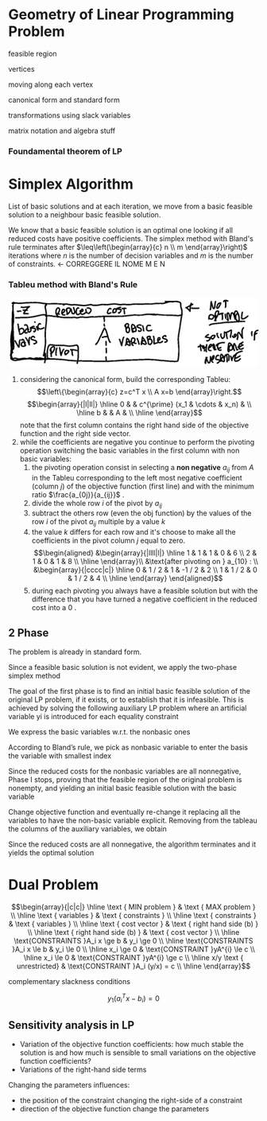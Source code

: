 
# Geometry of Linear Programming Problem 

feasible region 

vertices 

moving along each vertex 

canonical form and standard form 

transformations using slack variables

matrix notation and algebra stuff 

### Foundamental theorem of LP 

# Simplex Algorithm 

List of basic solutions and at each iteration, we move from a basic feasible solution to a neighbour basic feasible solution. 

We know that a basic feasible solution is an optimal one looking if all reduced costs have positive coefficients. 
The simplex method with Bland's rule terminates after $\leq\left(\begin{array}{c} n \\ m \end{array}\right)$ iterations where $n$ is the number of decision variables and $m$ is the number of constraints. <- CORREGGERE IL NOME M E N 

### Tableu method with Bland's Rule

![](58abeea151cc0e4fcf0153ee374136c6.png) 

1) considering the canonical form, build the corresponding Tableu:
$$\left\{\begin{array}{c}
z=c^T x \\
A x=b
\end{array}\right.$$ $$\begin{array}{|l|ll|}
\hline 0 & & c^{\prime} (x_1 & \cdots & x_n) & \\
\hline b & & A & \\
\hline
\end{array}$$
	note that the first column contains the right hand side of the objective function and the right side vector.
2) while the coefficients are negative you continue to perform the pivoting operation switching the basic variables in the first column with non basic variables:
	1) the pivoting operation consist in selecting a **non negative** $a_{ij}$ from $A$ in the Tableu corresponding to the left most negative coefficient (column $j$) of the objective function (first line) and with the minimum ratio $\frac{a_{0j}}{a_{ij}}$ . 
	2) divide the whole row $i$ of the pivot by $a_{ij}$  
	3) subtract the others row (even the obj function) by the values of the row $i$ of the pivot $a_{ij}$  multiple by a value $k$  
	4) the value $k$ differs for each row and it's choose to make all the coefficients in the pivot column $j$ equal to zero. $$\begin{aligned}
&\begin{array}{|llll|l|}
\hline 1 & 1 & 1 & 0 & 6 \\
2 & 1 & 0 & 1 & 8 \\
\hline
\end{array}\\
&\text{after pivoting on } a_{10} : 
\\ &\begin{array}{|cccc|c|}
\hline 0 & 1 / 2 & 1 & -1 / 2 & 2 \\
1 & 1 / 2 & 0 & 1 / 2 & 4 \\
\hline
\end{array}
\end{aligned}$$
	5) during each pivoting you always have a feasible solution but with the difference that you have turned a negative coefficient in the reduced cost into a $0$ . 

## 2 Phase 

The problem is already in standard form.

Since a feasible basic solution is not evident, we apply the two-phase simplex method

The goal of the first phase is to find an initial basic feasible solution of the original LP problem, if it exists, or to establish that it is infeasible. This is achieved by solving the following auxiliary LP problem
where an artificial variable yi is introduced for each equality constraint

We express the basic variables w.r.t. the nonbasic ones

According to Bland’s rule, we pick as nonbasic variable to enter the basis the variable with smallest index

Since the reduced costs for the nonbasic variables are all nonnegative, Phase I stops, proving that the feasible region of the original problem is nonempty, and yielding an initial basic feasible solution with the basic variable

Change objective function and eventually re-change it replacing all the variables to have the non-basic variable explicit. 
Removing from the tableau the columns of the auxiliary variables, we obtain

Since the reduced costs are all nonnegative, the algorithm terminates and it yields the optimal solution

# Dual Problem 

$$\begin{array}{|c|c|}
\hline \text { MIN problem } & \text { MAX problem } \\
\hline \text { variables } & \text { constraints } \\
\hline \text { constraints } & \text { variables } \\
\hline \text { cost vector } & \text { right hand side (b) } \\
\hline \text { right hand side (b) } & \text { cost vector } \\
\hline \text{CONSTRAINTS }A_i x \ge b & y_i \ge 0 \\
\hline \text{CONSTRAINTS }A_i x \le b & y_i \le 0 \\
\hline  x_i \ge 0 & \text{CONSTRAINT }yA^{i} \le c \\
\hline  x_i \le 0 & \text{CONSTRAINT }yA^{i} \ge c \\
\hline  x/y \text { unrestricted} & \text{CONSTRAINT }A_i (y/x) = c \\
\hline
\end{array}$$


complementary slackness conditions

$$y_1(a^{T}_i x - b_i)=0$$


## Sensitivity analysis in LP 

- Variation of the objective function coefficients: how much stable the solution is and how much is sensible to small variations on the objective function coefficients?  
- Variations of the right-hand side terms 


Changing the parameters influences: 

- the position of the constraint changing the right-side of a constraint
- direction of the objective function change the parameters